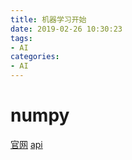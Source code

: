 ```yaml
---
title: 机器学习开始
date: 2019-02-26 10:30:23
tags:
- AI
categories:
- AI
---
```


# numpy
[官网]( http://www.numpy.org/)
[api](https://docs.scipy.org/doc/numpy/genindex.html)

